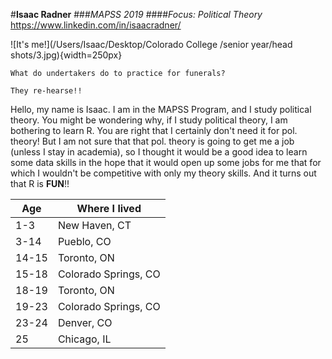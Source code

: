 
#__Isaac Radner__
###_MAPSS 2019_
####_Focus: Political Theory_
<https://www.linkedin.com/in/isaacradner/>

![It's me!](/Users/Isaac/Desktop/Colorado College /senior year/head shots/3.jpg){width=250px}

```{r}
What do undertakers do to practice for funerals? 

They re-hearse!!
``` 

Hello, my name is Isaac. I am in the MAPSS Program, and I study political theory. You might be wondering why, if I study political theory, I am bothering to learn R. You are right that I certainly don't need it for pol. theory! But I am not sure that that pol. theory is going to get me a job (unless I stay in academia), so I thought it would be a good idea to learn some data skills in the hope that it would open up some jobs for me that for which I wouldn't be competitive with only my theory skills. 
And it turns out that R is __FUN__!! 

Age | Where I lived
------------- | -------------
1-3 | New Haven, CT
3-14 | Pueblo, CO
14-15 | Toronto, ON
15-18 | Colorado Springs, CO
18-19 | Toronto, ON
19-23 | Colorado Springs, CO
23-24 | Denver, CO
25 | Chicago, IL
